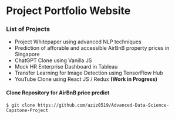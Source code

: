 # Project Portfolio Website

### List of Projects

* Project Whitepaper using advanced NLP techniques
* Prediction of afforable and accessible AirBnB property prices in Singapore
* ChatGPT Clone using Vanilla JS
* Mock HR Enterprise Dashboard in Tableau
* Transfer Learning for Image Detection using TensorFlow Hub
* YouTube Clone using React JS / Redux  **(Work in Progress)**

#### Clone Repository for AirBnB price predict
```
$ git clone https://github.com/aziz0519/Advanced-Data-Science-Capstone-Project

```
 
 
